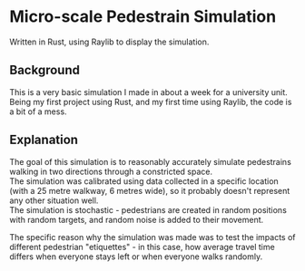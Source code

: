 # Micro-scale Pedestrain Simulation
Written in Rust, using Raylib to display the simulation.

## Background
This is a very basic simulation I made in about a week for a university unit.  
Being my first project using Rust, and my first time using Raylib, the code is a bit of a mess.

## Explanation
The goal of this simulation is to reasonably accurately simulate pedestrains walking in two directions through a constricted space.  
The simulation was calibrated using data collected in a specific location (with a 25 metre walkway, 6 metres wide), so it probably doesn't represent any other situation well.  
The simulation is stochastic - pedestrians are created in random positions with random targets, and random noise is added to their movement.

The specific reason why the simulation was made was to test the impacts of different pedestrian "etiquettes" - in this case, how average travel time differs when everyone stays left or when everyone walks randomly.

